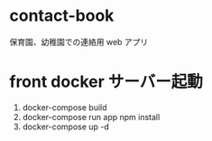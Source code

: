 # contact-book

保育園、幼稚園での連絡用 web アプリ

# front docker サーバー起動

1. docker-compose build
2. docker-compose run app npm install
3. docker-compose up -d
